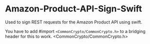 # Amazon-Product-API-Sign-Swift
Used to sign REST requests for the Amazon Product API using swift.

You have to add #import `<CommonCrypto/CommonCrypto.h>` to a bridging header for this to work.
<CommonCrypto/CommonCrypto.h>
